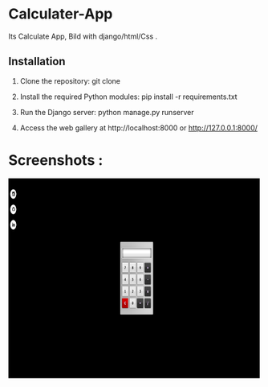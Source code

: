 # Calculater-App
Its Calculate App, Bild with django/html/Css .
## Installation
1. Clone the repository:
      git clone <repository-url>
   
2. Install the required Python modules:
      pip install -r requirements.txt

3. Run the Django server:
      python manage.py runserver
   
5. Access the web gallery at http://localhost:8000 or http://127.0.0.1:8000/

# Screenshots : 
<img src="SC.png" height="400" width="800">
